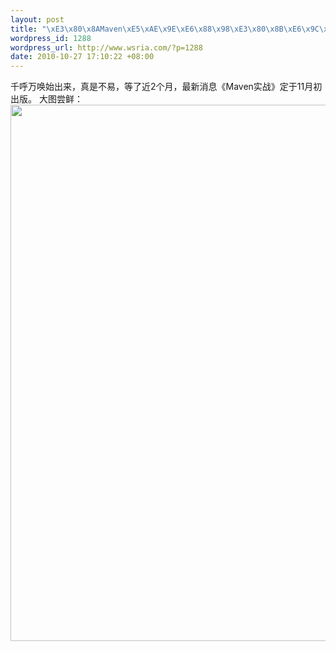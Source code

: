 ```yaml
--- 
layout: post
title: "\xE3\x80\x8AMaven\xE5\xAE\x9E\xE6\x88\x98\xE3\x80\x8B\xE6\x9C\x80\xE6\x96\xB0\xE6\xB6\x88\xE6\x81\xAF\xEF\xBC\x8C11\xE6\x9C\x88\xE5\x88\x9D\xE5\x87\xBA\xE7\x89\x88"
wordpress_id: 1288
wordpress_url: http://www.wsria.com/?p=1288
date: 2010-10-27 17:10:22 +08:00
---
```

千呼万唤始出来，真是不易，等了近2个月，最新消息《Maven实战》定于11月初出版。
大图尝鲜：
<a href="http://www.wsria.com/wp-content/uploads/2010/10/maven-in-action.jpg"><img src="http://www.wsria.com/wp-content/uploads/2010/10/maven-in-action.jpg" alt="" title="maven in action" width="661" height="858" class="alignleft size-full wp-image-1289" /></a>
